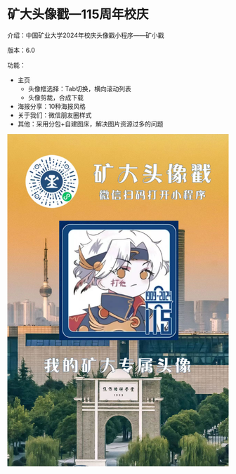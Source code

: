 # 矿大头像戳—115周年校庆

介绍：中国矿业大学2024年校庆头像戳小程序——矿小戳

版本：6.0

功能：
- 主页
  - 头像框选择：Tab切换，横向滚动列表
  - 头像剪裁，合成下载
- 海报分享：10种海报风格
- 关于我们：微信朋友圈样式
- 其他：采用分包+自建图床，解决图片资源过多的问题

<img width="600" alt="1" src="https://raw.githubusercontent.com/abiscuit9/cumt_touxiang/main/README.jpg">
